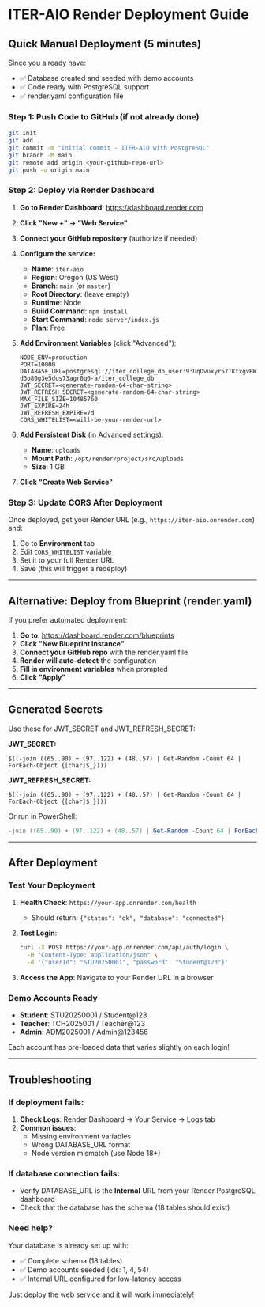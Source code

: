 # ITER-AIO Render Deployment Guide

## Quick Manual Deployment (5 minutes)

Since you already have:
- ✅ Database created and seeded with demo accounts
- ✅ Code ready with PostgreSQL support
- ✅ render.yaml configuration file

### Step 1: Push Code to GitHub (if not already done)
```bash
git init
git add .
git commit -m "Initial commit - ITER-AIO with PostgreSQL"
git branch -M main
git remote add origin <your-github-repo-url>
git push -u origin main
```

### Step 2: Deploy via Render Dashboard

1. **Go to Render Dashboard**: https://dashboard.render.com
2. **Click "New +" → "Web Service"**
3. **Connect your GitHub repository** (authorize if needed)
4. **Configure the service:**
   - **Name**: `iter-aio`
   - **Region**: Oregon (US West)
   - **Branch**: `main` (or `master`)
   - **Root Directory**: (leave empty)
   - **Runtime**: Node
   - **Build Command**: `npm install`
   - **Start Command**: `node server/index.js`
   - **Plan**: Free

5. **Add Environment Variables** (click "Advanced"):
   ```
   NODE_ENV=production
   PORT=10000
   DATABASE_URL=postgresql://iter_college_db_user:93UqDvuxyr57TKtxgvBWIVSj3CcAJe6B@dpg-d3o80g3e5dus73agr8q0-a/iter_college_db
   JWT_SECRET=<generate-random-64-char-string>
   JWT_REFRESH_SECRET=<generate-random-64-char-string>
   MAX_FILE_SIZE=10485760
   JWT_EXPIRE=24h
   JWT_REFRESH_EXPIRE=7d
   CORS_WHITELIST=<will-be-your-render-url>
   ```

6. **Add Persistent Disk** (in Advanced settings):
   - **Name**: `uploads`
   - **Mount Path**: `/opt/render/project/src/uploads`
   - **Size**: 1 GB

7. **Click "Create Web Service"**

### Step 3: Update CORS After Deployment

Once deployed, get your Render URL (e.g., `https://iter-aio.onrender.com`) and:
1. Go to **Environment** tab
2. Edit `CORS_WHITELIST` variable
3. Set it to your full Render URL
4. Save (this will trigger a redeploy)

---

## Alternative: Deploy from Blueprint (render.yaml)

If you prefer automated deployment:

1. **Go to**: https://dashboard.render.com/blueprints
2. **Click "New Blueprint Instance"**
3. **Connect your GitHub repo** with the render.yaml file
4. **Render will auto-detect** the configuration
5. **Fill in environment variables** when prompted
6. **Click "Apply"**

---

## Generated Secrets

Use these for JWT_SECRET and JWT_REFRESH_SECRET:

**JWT_SECRET:**
```
$((-join ((65..90) + (97..122) + (48..57) | Get-Random -Count 64 | ForEach-Object {[char]$_})))
```

**JWT_REFRESH_SECRET:**
```
$((-join ((65..90) + (97..122) + (48..57) | Get-Random -Count 64 | ForEach-Object {[char]$_})))
```

Or run in PowerShell:
```powershell
-join ((65..90) + (97..122) + (48..57) | Get-Random -Count 64 | ForEach-Object {[char]$_})
```

---

## After Deployment

### Test Your Deployment

1. **Health Check**: `https://your-app.onrender.com/health`
   - Should return: `{"status": "ok", "database": "connected"}`

2. **Test Login**:
   ```bash
   curl -X POST https://your-app.onrender.com/api/auth/login \
     -H "Content-Type: application/json" \
     -d '{"userId": "STU20250001", "password": "Student@123"}'
   ```

3. **Access the App**: Navigate to your Render URL in a browser

### Demo Accounts Ready

- **Student**: STU20250001 / Student@123
- **Teacher**: TCH2025001 / Teacher@123  
- **Admin**: ADM2025001 / Admin@123456

Each account has pre-loaded data that varies slightly on each login!

---

## Troubleshooting

### If deployment fails:

1. **Check Logs**: Render Dashboard → Your Service → Logs tab
2. **Common issues**:
   - Missing environment variables
   - Wrong DATABASE_URL format
   - Node version mismatch (use Node 18+)

### If database connection fails:

- Verify DATABASE_URL is the **Internal** URL from your Render PostgreSQL dashboard
- Check that the database has the schema (18 tables should exist)

### Need help?

Your database is already set up with:
- ✅ Complete schema (18 tables)
- ✅ Demo accounts seeded (ids: 1, 4, 54)
- ✅ Internal URL configured for low-latency access

Just deploy the web service and it will work immediately!
